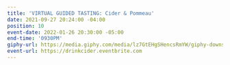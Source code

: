 ```yaml
---
title: 'VIRTUAL GUIDED TASTING: Cider & Pommeau'
date: 2021-09-27 20:24:00 -04:00
position: 10
event-date: 2022-01-26 20:30:00 -05:00
end-time: '0930PM'
giphy-url: https://media.giphy.com/media/lz7GtEHgSHencsRmYW/giphy-downsized-large.gif
event-url: https://drinkcider.eventbrite.com
---
```


